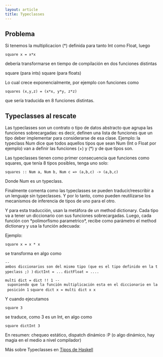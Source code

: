 ```yaml
---
layout: article
title: Typeclasses
---
```

Problema
--------

Si tenemos la multiplicacion (\*) definida para tanto Int como Float, luego

`square x = x*x`

debería transformarse en tiempo de compilación en dos funciones distintas

square (para ints) square (para floats)

Lo cual crece exponencialmente, por ejemplo con funciones como

`squares (x,y,z) = (x*x, y*y, z*z)`

que sería traducida en 8 funciones distintas.

Typeclasses al rescate
----------------------

Las typeclasses son un contrato o tipo de datos abstracto que agrupa las funciones sobrecargadas: es decir, definen una lista de funciones que un tipo deber implementar para considerarse de esa clase. Ejemplo: la typeclass Num dice que todos aquellos tipos que sean Num (Int o Float por ejemplo) van a definir las funciones (+) y (\*) y de que tipos son.

Las typeclasses tienen como primer consecuencia que funciones como squares, que tenía 8 tipos posibles, tenga uno solo:

`squares :: Num a, Num b, Num c => (a,b,c) -> (a,b,c)`

Donde Num es un typeclass.

Finalmente comenta como las typeclasses se pueden traducir/reescribir a un lenguaje sin typeclasses. Y por lo tanto, como pueden reutilizarse los mecanismos de inferencia de tipos de uno para el otro.

Y para esta traducción, usan la metáfora de un method dictionary. Cada tipo va a tener un diccionario con sus funciones sobrecargadas. Luego, cada función con \*polimorfismo parametrico\*, recibe como parámetro el method dictionary y usa la función adecuada:

Ejemplo:

`square x = x * x`

se transforma en algo como

`--ambos diccionarios son del mismo tipo (que es el tipo definido en la typeclass ;) )`
`dictInt = ...`
`dictFloat = ....`

`multi dict = dict !! 1 -- suponiendo que la función multiplicación esta en el diccionario en la posición 1`
`square dict x = multi dict x x`

Y cuando ejecutamos

`square 3`

se traduce, como 3 es un Int, en algo como

`square dictInt 3 `

En resumen: chequeo estático, dispatch dinámico :P (o algo dinámico, hay magia en el medio a nivel compilador)

Más sobre Typeclasses en [Tipos de Haskell](tipos-de-haskell-typeclasses.md)
